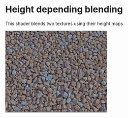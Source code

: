 # Height depending blending

This shader blends two textures using their height maps

[![Watch the video](/Screenshots/movie.gif)](https://drive.google.com/file/d/1jrpyZzB1cgicWUc3Fm1RWWp_jzIFgX3F/view?usp=sharing)
